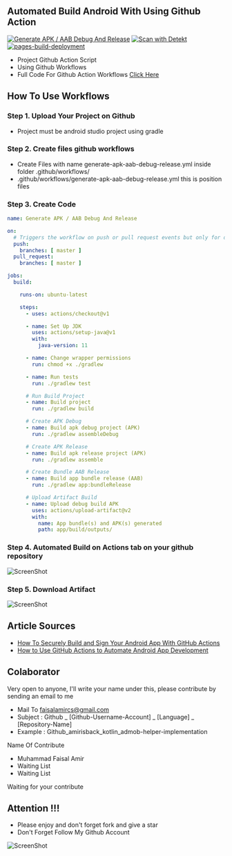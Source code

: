 ## Automated Build Android With Using Github Action
[![Generate APK / AAB Debug And Release](https://github.com/amirisback/automated-build-android-app-with-github-action/actions/workflows/generate-apk-aab-debug-release.yml/badge.svg)](https://github.com/amirisback/automated-build-android-app-with-github-action/actions/workflows/generate-apk-aab-debug-release.yml)
[![Scan with Detekt](https://github.com/amirisback/automated-build-android-app-with-github-action/actions/workflows/detekt-analysis.yml/badge.svg)](https://github.com/amirisback/automated-build-android-app-with-github-action/actions/workflows/detekt-analysis.yml)
[![pages-build-deployment](https://github.com/amirisback/automated-build-android-app-with-github-action/actions/workflows/pages/pages-build-deployment/badge.svg)](https://github.com/amirisback/automated-build-android-app-with-github-action/actions/workflows/pages/pages-build-deployment)
- Project Github Action Script
- Using Github Workflows
- Full Code For Github Action Workflows [Click Here](https://github.com/amirisback/automated-build-android-app-with-github-action/blob/master/.github/workflows/generate-apk-aab-debug-release.yml)

## How To Use Workflows

### Step 1. Upload Your Project on Github
- Project must be android studio project using gradle

### Step 2. Create files github workflows
- Create Files with name generate-apk-aab-debug-release.yml inside folder .github/workflows/
- .github/workflows/generate-apk-aab-debug-release.yml this is position files

### Step 3. Create Code
```yml
name: Generate APK / AAB Debug And Release

on:
  # Triggers the workflow on push or pull request events but only for default and protected branches
  push:
    branches: [ master ]
  pull_request:
    branches: [ master ]

jobs:
  build:

    runs-on: ubuntu-latest

    steps:
      - uses: actions/checkout@v1

      - name: Set Up JDK
        uses: actions/setup-java@v1
        with:
          java-version: 11

      - name: Change wrapper permissions
        run: chmod +x ./gradlew

      - name: Run tests
        run: ./gradlew test

      # Run Build Project
      - name: Build project
        run: ./gradlew build

      # Create APK Debug
      - name: Build apk debug project (APK)
        run: ./gradlew assembleDebug

      # Create APK Release
      - name: Build apk release project (APK)
        run: ./gradlew assemble

      # Create Bundle AAB Release
      - name: Build app bundle release (AAB)
        run: ./gradlew app:bundleRelease

      # Upload Artifact Build
      - name: Upload debug build APK
        uses: actions/upload-artifact@v2
        with:
          name: App bundle(s) and APK(s) generated
          path: app/build/outputs/
```

### Step 4. Automated Build on Actions tab on your github repository
![ScreenShot](https://raw.githubusercontent.com/amirisback/automated-build-android-app-with-github-action/master/docs/image/ss-01.png?raw=true)

### Step 5. Download Artifact
![ScreenShot](https://raw.githubusercontent.com/amirisback/automated-build-android-app-with-github-action/master/docs/image/ss-02.png?raw=true)

## Article Sources
- [How To Securely Build and Sign Your Android App With GitHub Actions](https://proandroiddev.com/how-to-securely-build-and-sign-your-android-app-with-github-actions-ad5323452ce)
- [How to Use GitHub Actions to Automate Android App Development](https://www.freecodecamp.org/news/use-github-actions-to-automate-android-development/)

## Colaborator
Very open to anyone, I'll write your name under this, please contribute by sending an email to me

- Mail To faisalamircs@gmail.com
- Subject : Github _ [Github-Username-Account] _ [Language] _ [Repository-Name]
- Example : Github_amirisback_kotlin_admob-helper-implementation

Name Of Contribute
- Muhammad Faisal Amir
- Waiting List
- Waiting List

Waiting for your contribute

## Attention !!!
- Please enjoy and don't forget fork and give a star
- Don't Forget Follow My Github Account

![ScreenShot](https://raw.githubusercontent.com/amirisback/automated-build-android-app-with-github-action/master/docs/image/mad_score.png?raw=true)